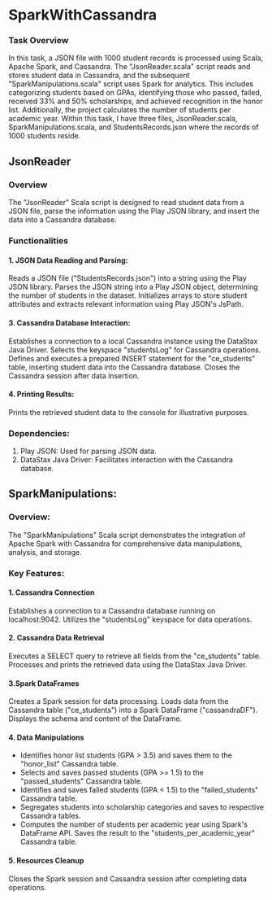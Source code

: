 # SparkWithCassandra
### Task Overview
In this task, a JSON file with 1000 student records is processed using Scala, Apache Spark, and Cassandra. The "JsonReader.scala" script reads and stores student data in Cassandra, and the subsequent "SparkManipulations.scala" script uses Spark for analytics. This includes categorizing students based on GPAs, identifying those who passed, failed, received 33% and 50% scholarships, and achieved recognition in the honor list. Additionally, the project calculates the number of students per academic year. Within this task, I have three files, JsonReader.scala, SparkManipulations.scala, and StudentsRecords.json where the records of 1000 students reside.

## JsonReader
### Overview
The "JsonReader" Scala script is designed to read student data from a JSON file, parse the information using the Play JSON library, and insert the data into a Cassandra database.

### Functionalities
#### 1. JSON Data Reading and Parsing:
Reads a JSON file ("StudentsRecords.json") into a string using the Play JSON library.
Parses the JSON string into a Play JSON object, determining the number of students in the dataset.
Initializes arrays to store student attributes and extracts relevant information using Play JSON's JsPath.

#### 3. Cassandra Database Interaction:
Establishes a connection to a local Cassandra instance using the DataStax Java Driver.
Selects the keyspace "studentsLog" for Cassandra operations.
Defines and executes a prepared INSERT statement for the "ce_students" table, inserting student data into the Cassandra database.
Closes the Cassandra session after data insertion.

#### 4. Printing Results:
Prints the retrieved student data to the console for illustrative purposes.

### Dependencies:
1. Play JSON: Used for parsing JSON data.
2. DataStax Java Driver: Facilitates interaction with the Cassandra database.


## SparkManipulations:
### Overview:
The "SparkManipulations" Scala script demonstrates the integration of Apache Spark with Cassandra for comprehensive data manipulations, analysis, and storage.

### Key Features:
#### 1. Cassandra Connection
Establishes a connection to a Cassandra database running on localhost:9042.
Utilizes the "studentsLog" keyspace for data operations.

#### 2. Cassandra Data Retrieval
Executes a SELECT query to retrieve all fields from the "ce_students" table.
Processes and prints the retrieved data using the DataStax Java Driver.

#### 3.Spark DataFrames
Creates a Spark session for data processing.
Loads data from the Cassandra table ("ce_students") into a Spark DataFrame ("cassandraDF").
Displays the schema and content of the DataFrame.

#### 4. Data Manipulations
- Identifies honor list students (GPA > 3.5) and saves them to the "honor_list" Cassandra table.
- Selects and saves passed students (GPA >= 1.5) to the "passed_students" Cassandra table.
- Identifies and saves failed students (GPA < 1.5) to the "failed_students" Cassandra table.
- Segregates students into scholarship categories and saves to respective Cassandra tables.
- Computes the number of students per academic year using Spark's DataFrame API. Saves the result to the "students_per_academic_year" Cassandra table.

#### 5. Resources Cleanup
Closes the Spark session and Cassandra session after completing data operations.
